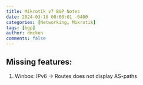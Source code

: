 ```yaml
---
title: Mikrotik v7 BGP Notes
date: 2024-03-18 00:00:01 -0400
categories: [Networking, Mikrotik]
tags: [bgp]
author: dmcken 
comments: false
---
```





## Missing features:


1. Winbox: IPv6 -> Routes does not display AS-paths

